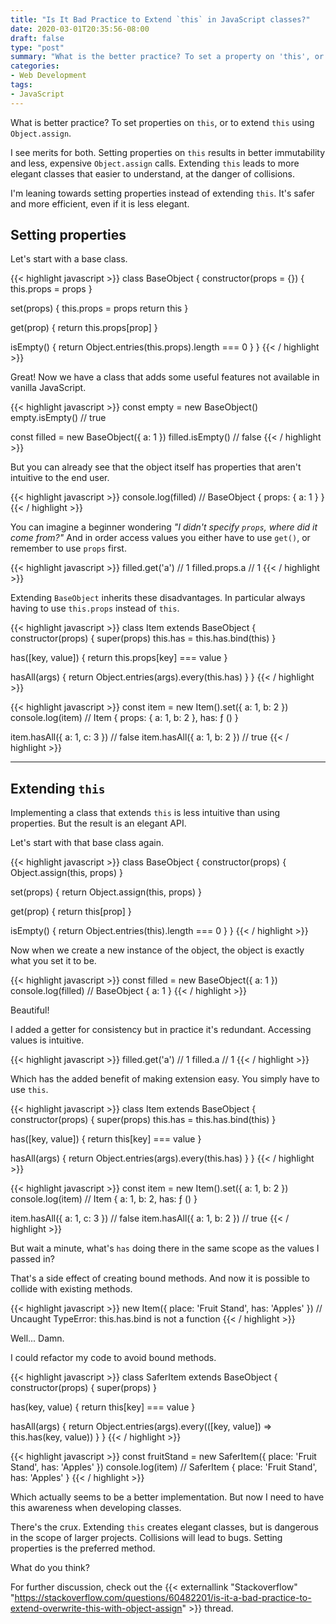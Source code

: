 ```yaml
---
title: "Is It Bad Practice to Extend `this` in JavaScript classes?"
date: 2020-03-01T20:35:56-08:00
draft: false
type: "post"
summary: "What is the better practice? To set a property on 'this', or to extend 'this' using 'Object.assign'."
categories:
- Web Development
tags:
- JavaScript
---
```


What is better practice? To set properties on `this`, or to extend `this` using `Object.assign`.

I see merits for both. Setting properties on `this` results in better immutability and less, expensive `Object.assign` calls. Extending `this` leads to more elegant classes that easier to understand, at the danger of collisions.

I'm leaning towards setting properties instead of extending `this`. It's safer and more efficient, even if it is less elegant.

## Setting properties

Let's start with a base class.

{{< highlight javascript >}}
class BaseObject {
  constructor(props = {}) {
    this.props = props
  }

  set(props) {
    this.props = props
    return this
  }

  get(prop) {
    return this.props[prop]
  }

  isEmpty() {
    return Object.entries(this.props).length === 0
  }
}
{{< / highlight >}}

Great! Now we have a class that adds some useful features not available in vanilla JavaScript.

{{< highlight javascript >}}
const empty = new BaseObject()
empty.isEmpty() // true

const filled = new BaseObject({ a: 1 })
filled.isEmpty() // false
{{< / highlight >}}

But you can already see that the object itself has properties that aren't intuitive to the end user.

{{< highlight javascript >}}
console.log(filled) // BaseObject { props: { a: 1 } }
{{< / highlight >}}

You can imagine a beginner wondering _"I didn't specify `props`, where did it come from?"_ And in order access values you either have to use `get()`, or remember to use `props` first.

{{< highlight javascript >}}
filled.get('a') // 1
filled.props.a // 1
{{< / highlight >}}

Extending `BaseObject` inherits these disadvantages. In particular always having to use `this.props` instead of `this`.

{{< highlight javascript >}}
class Item extends BaseObject {
  constructor(props) {
    super(props)
    this.has = this.has.bind(this)
  }

  has([key, value]) {
    return this.props[key] === value
  }

  hasAll(args) {
    return Object.entries(args).every(this.has)
  }
}
{{< / highlight >}}

{{< highlight javascript >}}
const item = new Item().set({ a: 1, b: 2 })
console.log(item) // Item { props: { a: 1, b: 2 }, has: ƒ () }

item.hasAll({ a: 1, c: 3 }) // false
item.hasAll({ a: 1, b: 2 }) // true
{{< / highlight >}}

---

## Extending `this`

Implementing a class that extends `this` is less intuitive than using properties. But the result is an elegant API.

Let's start with that base class again.

{{< highlight javascript >}}
class BaseObject {
  constructor(props) {
    Object.assign(this, props)
  }

  set(props) {
    return Object.assign(this, props)
  }

  get(prop) {
    return this[prop]
  }

  isEmpty() {
    return Object.entries(this).length === 0
  }
}
{{< / highlight >}}

Now when we create a new instance of the object, the object is exactly what you set it to be.

{{< highlight javascript >}}
const filled = new BaseObject({ a: 1 })
console.log(filled) // BaseObject { a: 1 }
{{< / highlight >}}

Beautiful!

I added a getter for consistency but in practice it's redundant. Accessing values is intuitive.

{{< highlight javascript >}}
filled.get('a') // 1
filled.a // 1
{{< / highlight >}}

Which has the added benefit of making extension easy. You simply have to use `this`.

{{< highlight javascript >}}
class Item extends BaseObject {
  constructor(props) {
    super(props)
    this.has = this.has.bind(this)
  }

  has([key, value]) {
    return this[key] === value
  }

  hasAll(args) {
    return Object.entries(args).every(this.has)
  }
}
{{< / highlight >}}

{{< highlight javascript >}}
const item = new Item().set({ a: 1, b: 2 })
console.log(item) // Item { a: 1, b: 2, has: ƒ () }

item.hasAll({ a: 1, c: 3 }) // false
item.hasAll({ a: 1, b: 2 }) // true
{{< / highlight >}}

But wait a minute, what's `has` doing there in the same scope as the values I passed in?

That's a side effect of creating bound methods. And now it is possible to collide with existing methods.

{{< highlight javascript >}}
new Item({ place: 'Fruit Stand', has: 'Apples' })
// Uncaught TypeError: this.has.bind is not a function
{{< / highlight >}}

Well... Damn. 

I could refactor my code to avoid bound methods.

{{< highlight javascript >}}
class SaferItem extends BaseObject {
  constructor(props) {
    super(props)
  }

  has(key, value) {
    return this[key] === value
  }

  hasAll(args) {
    return Object.entries(args).every(([key, value]) => this.has(key, value))
  }
}
{{< / highlight >}}

{{< highlight javascript >}}
const fruitStand = new SaferItem({ place: 'Fruit Stand', has: 'Apples' })
console.log(item) // SaferItem { place: 'Fruit Stand', has: 'Apples' }
{{< / highlight >}}

Which actually seems to be a better implementation. But now I need to have this awareness when developing classes.

There's the crux. Extending `this` creates elegant classes, but is dangerous in the scope of larger projects. Collisions will lead to bugs. Setting properties is the preferred method.

What do you think?

For further discussion, check out the {{< externallink "Stackoverflow" "https://stackoverflow.com/questions/60482201/is-it-a-bad-practice-to-extend-overwrite-this-with-object-assign" >}} thread.